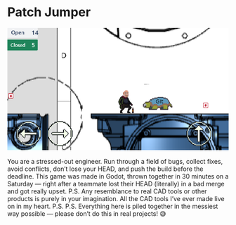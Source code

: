 # Patch Jumper

![Game Preview](preview.png)

You are a stressed-out engineer. Run through a field of bugs, collect fixes, avoid conflicts, don’t lose your HEAD, and push the build before the deadline.
This game was made in Godot, thrown together in 30 minutes on a Saturday — right after a teammate lost their HEAD (literally) in a bad merge and got really upset.
P.S. Any resemblance to real CAD tools or other products is purely in your imagination.
All the CAD tools I’ve ever made live on in my heart.
P.S. P.S. Everything here is piled together in the messiest way possible — please don’t do this in real projects! 😅
